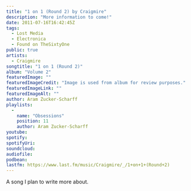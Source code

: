 ```yaml
---
title: "1 on 1 (Round 2) by Craigmire"
description: "More information to come!"
date: 2011-07-16T16:42:45Z
tags:
  - Lost Media
  - Electronica
  - Found on TheSixtyOne
public: true
artists:
  - Craigmire
songtitle: "1 on 1 (Round 2)"
album: "Volume 2"
featuredImage: ""
featuredImageCredit: "Image is used from album for review purposes."
featuredImageLink: ""
featuredImageAlt: ""
author: Aram Zucker-Scharff
playlists:
  -
    name: "Obsessions"
    position: 11
    author: Aram Zucker-Scharff
youtube: 
spotify: 
spotifyUri: 
soundcloud:
audiofile:
podbean:
lastfm: https://www.last.fm/music/Craigmire/_/1+on+1+(Round+2)
---
```


A song I plan to write more about.
		